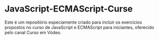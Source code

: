 # JavaScript-ECMAScript-Curse
Este é um repositório especiamente criado para incluir os exercícios propostos no curso de JavaScript e ECMAScript para iniciantes, oferecido pelo canal Curso em Vódeo.
